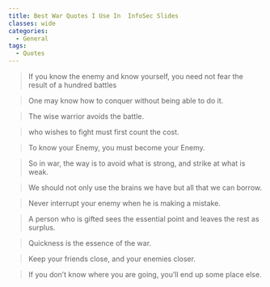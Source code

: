 ```yaml
---
title: Best War Quotes I Use In  InfoSec Slides
classes: wide
categories:
  - General
tags:
  - Quotes
---
```


 > If you know the enemy and know yourself, you need not fear the result of a hundred battles 

 > One may know how to conquer without being able to do it. 

 > The wise warrior avoids the battle. 

 > who wishes to fight must first count the cost. 

 > To know your Enemy, you must become your Enemy. 

 > So in war, the way is to avoid what is strong, and strike at what is weak. 

 > We should not only use the brains we have but all that we can borrow. 

 > Never interrupt your enemy when he is making a mistake. 

 > A person who is gifted sees the essential point and leaves the rest as surplus. 

 > Quickness is the essence of the war. 

 > Keep your friends close, and your enemies closer. 

 > If you don’t know where you are going, you’ll end up some place else.
